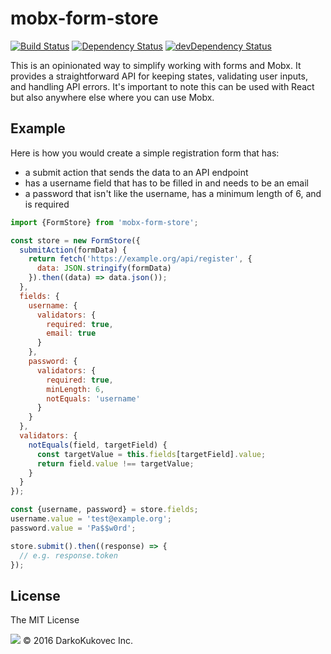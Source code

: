 # mobx-form-store

[![Build Status](https://travis-ci.org/DarkoKukovec/mobx-form-store.svg?branch=master)](https://travis-ci.org/DarkoKukovec/mobx-form-store)
[![Dependency Status](https://david-dm.org/DarkoKukovec/mobx-form-store.svg)](https://david-dm.org/DarkoKukovec/mobx-form-store)
[![devDependency Status](https://david-dm.org/DarkoKukovec/mobx-form-store/dev-status.svg)](https://david-dm.org/DarkoKukovec/mobx-form-store#info=devDependencies)

This is an opinionated way to simplify working with forms and Mobx. 
It provides a straightforward API for keeping states, 
validating user inputs, and handling API errors. It's important to note
this can be used with React but also anywhere else where you can use Mobx.

## Example

Here is how you would create a simple registration form that has:

* a submit action that sends the data to an API endpoint
* has a username field that has to be filled in and needs to be an email
* a password that isn't like the username, has a minimum length of 6, and is required

```JavaScript
import {FormStore} from 'mobx-form-store';

const store = new FormStore({
  submitAction(formData) {
    return fetch('https://example.org/api/register', {
      data: JSON.stringify(formData)
    }).then((data) => data.json());
  },
  fields: {
    username: {
      validators: {
        required: true,
        email: true
      }
    },
    password: {
      validators: {
        required: true,
        minLength: 6,
        notEquals: 'username'
      }
    }
  },
  validators: {
    notEquals(field, targetField) {
      const targetValue = this.fields[targetField].value;
      return field.value !== targetValue;
    }
  }
});

const {username, password} = store.fields;
username.value = 'test@example.org';
password.value = 'Pa$$w0rd';

store.submit().then((response) => {
  // e.g. response.token
});
```

## License

The MIT License

![](https://assets.DarkoKukovec.co/assets/brand-logo-9e079bfa1875e17c8c1f71d1fee49cf0.svg) © 2016 DarkoKukovec Inc.
